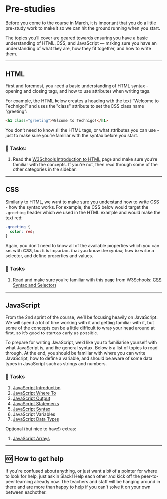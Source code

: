 # Pre-studies

Before you come to the course in March, it is important that you do a little pre-study work to make it so we can hit the ground running when you start. 

The topics you’ll cover are geared towards ensuring you have a basic understanding of HTML, CSS, and JavaScript — making sure you have an understanding of what they are, how they fit together, and how to write them.

---

## HTML
First and foremost, you need a basic understanding of HTML syntax - opening and closing tags,  and how to use attributes when writing tags.

For example, the HTML below creates a heading with the text “Welcome to Technigo!” and uses the "class" attribute to set the CSS class name “greeting”:

```html
<h1 class="greeting">Welcome to Technigo!</h1>
```

You don’t need to know all the HTML tags, or what attributes you can use - just to make sure you’re familiar with the syntax before you start.

### :memo: Tasks:
1. Read the [W3Schools Introduction to HTML](https://www.w3schools.com/html/html_intro.asp)  page and make sure you’re familiar with the concepts. If you’re not, then read through some of the other categories in the sidebar.

---

## CSS
Similarly to HTML, we want to make sure you understand how to write CSS - how the syntax works. For example, the CSS below would target the `.greeting` header which we used in the HTML example and would make the text red:

```css
.greeting {
  color: red;
}
```

Again, you don’t need to know all of the available properties which you can set with CSS, but it is important that you know the syntax; how to write a selector, and define properties and values.

### :memo: Tasks
1. Read and make sure you’re familiar with this page from W3Schools: [CSS Syntax and Selectors](https://www.w3schools.com/css/css_syntax.asp)

---

## JavaScript
From the 2nd sprint of the course, we’ll be focusing heavily on JavaScript. We will spend a lot of time working with it and getting familiar with it, but some of the concepts can be a little difficult to wrap your head around at first, so it’s good to start as early as possible.

To prepare for writing JavaScript, we’d like you to familiarise yourself with what JavaScript is, and the general syntax. Below is a list of topics to read through. At the end, you should be familiar with where you can write JavaScript, how to define a variable, and should be aware of some data types in JavaScript such as strings and numbers.

### :memo: Tasks
1. [JavaScript Introduction](https://www.w3schools.com/js/js_intro.asp)
2. [JavaScript Where To](https://www.w3schools.com/js/js_whereto.asp)
3. [JavaScript Output](https://www.w3schools.com/js/js_output.asp)
4. [JavaScript Statements](https://www.w3schools.com/js/js_statements.asp)
5. [JavaScript Syntax](https://www.w3schools.com/js/js_syntax.asp)
6. [JavaScript Variables](https://www.w3schools.com/js/js_variables.asp)
7. [JavaScript Data Types](https://www.w3schools.com/js/js_datatypes.asp)

Optional (but nice to have!) extras:
1. [JavaScript Arrays](https://www.w3schools.com/js/js_arrays.asp)

---

## :sos: How to get help

If you're confused about anything, or just want a bit of a pointer for where to look for help, just ask in Slack! Help each other and kick off the peer-to-peer learning already now. The teachers and staff will be hanging around in there and are more than happy to help if you can't solve it on your own between eachother.
